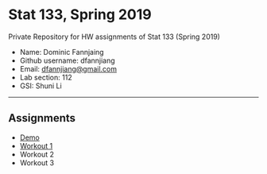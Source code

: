 # Stat 133, Spring 2019

Private Repository for HW assignments of Stat 133 (Spring 2019)

- Name: Dominic Fannjaing
- Github username: dfannjiang
- Email: dfannjiang@gmail.com
- Lab section: 112
- GSI: Shuni Li

-----

## Assignments

- [Demo](demo)
- [Workout 1](workout1)
- Workout 2
- Workout 3


